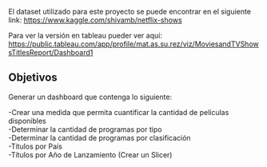 El dataset utilizado para este proyecto se puede encontrar en el siguiente link: https://www.kaggle.com/shivamb/netflix-shows<br />

Para ver la versión en tableau pueder ver aquí: https://public.tableau.com/app/profile/mat.as.su.rez/viz/MoviesandTVShowsTitlesReport/Dashboard1


## Objetivos<br />

Generar un dashboard que contenga lo siguiente:<br />

-Crear una medida que permita cuantificar la cantidad de películas disponibles<br />
-Determinar la cantidad de programas por tipo<br />
-Determinar la cantidad de programas por clasificación<br />
-Títulos por País<br />
-Títulos por Año de Lanzamiento (Crear un Slicer)

